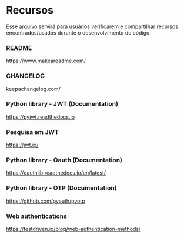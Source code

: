 # Recursos

Esse arquivo servirá para usuários verificarem e compartilhar recursos encontrados/usados durante o desenvolvimento do código.

### README
https://www.makeareadme.com/

### CHANGELOG
keepachangelog.com/

### Python library - JWT (Documentation)
https://pyjwt.readthedocs.io

### Pesquisa em JWT
https://jwt.io/

### Python library - Oauth (Documentation)
https://oauthlib.readthedocs.io/en/latest/
### Python library - OTP (Documentation)
https://github.com/pyauth/pyotp
### Web authentications
https://testdriven.io/blog/web-authentication-methods/

